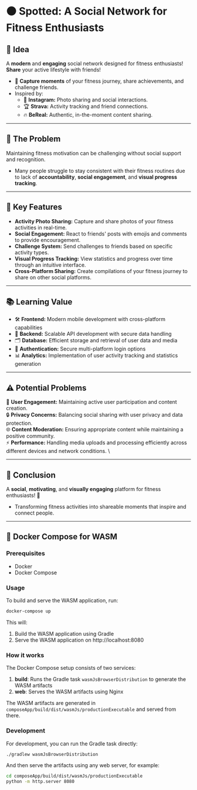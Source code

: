# ⚫ Spotted: A Social Network for Fitness Enthusiasts

## 🚀 Idea
A **modern** and **engaging** social network designed for fitness enthusiasts! **Share** your active lifestyle with friends!
- 📸 **Capture moments** of your fitness journey, share achievements, and challenge friends.
- Inspired by: 
  - 📱 **Instagram:** Photo sharing and social interactions.
  - 🏆 **Strava:** Activity tracking and friend connections.
  - 🔥 **BeReal:** Authentic, in-the-moment content sharing.

---

## 🤔 The Problem
Maintaining fitness motivation can be challenging without social support and recognition.
- Many people struggle to stay consistent with their fitness routines due to lack of **accountability**, **social engagement**, and **visual progress tracking**.

---

## 🎯 Key Features
- **Activity Photo Sharing:** Capture and share photos of your fitness activities in real-time.
- **Social Engagement:** React to friends' posts with emojis and comments to provide encouragement.
- **Challenge System:** Send challenges to friends based on specific activity types.
- **Visual Progress Tracking:** View statistics and progress over time through an intuitive interface.
- **Cross-Platform Sharing:** Create compilations of your fitness journey to share on other social platforms.

---

## 📚 Learning Value
- 🛠️ **Frontend:** Modern mobile development with cross-platform capabilities
- 🔗 **Backend:** Scalable API development with secure data handling
- 🗂️ **Database:** Efficient storage and retrieval of user data and media
- 🔐 **Authentication:** Secure multi-platform login options
- 📊 **Analytics:** Implementation of user activity tracking and statistics generation

---

## ⚠️ Potential Problems
📱 **User Engagement:** Maintaining active user participation and content creation. \
🔒 **Privacy Concerns:** Balancing social sharing with user privacy and data protection. \
🌐 **Content Moderation:** Ensuring appropriate content while maintaining a positive community. \
⚡ **Performance:** Handling media uploads and processing efficiently across different devices and network conditions. \

---

## 🎉 Conclusion
A **social**, **motivating**, and **visually engaging** platform for fitness enthusiasts! 💪
- Transforming fitness activities into shareable moments that inspire and connect people.

---

## 🐳 Docker Compose for WASM

### Prerequisites
- Docker
- Docker Compose

### Usage
To build and serve the WASM application, run:

```bash
docker-compose up
```

This will:
1. Build the WASM application using Gradle
2. Serve the WASM application on http://localhost:8080

### How it works
The Docker Compose setup consists of two services:

1. **build**: Runs the Gradle task `wasmJsBrowserDistribution` to generate the WASM artifacts
2. **web**: Serves the WASM artifacts using Nginx

The WASM artifacts are generated in `composeApp/build/dist/wasmJs/productionExecutable` and served from there.

### Development
For development, you can run the Gradle task directly:

```bash
./gradlew wasmJsBrowserDistribution
```

And then serve the artifacts using any web server, for example:

```bash
cd composeApp/build/dist/wasmJs/productionExecutable
python -m http.server 8080
```
